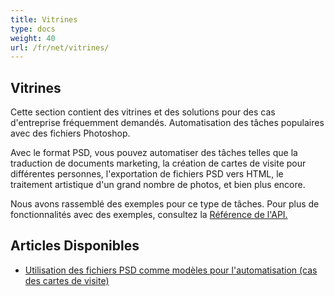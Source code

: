 ```yaml
---
title: Vitrines
type: docs
weight: 40
url: /fr/net/vitrines/
---
```


## **Vitrines**
Cette section contient des vitrines et des solutions pour des cas d'entreprise fréquemment demandés. Automatisation des tâches populaires avec des fichiers Photoshop.

Avec le format PSD, vous pouvez automatiser des tâches telles que la traduction de documents marketing, la création de cartes de visite pour différentes personnes, l'exportation de fichiers PSD vers HTML, le traitement artistique d'un grand nombre de photos, et bien plus encore.

Nous avons rassemblé des exemples pour ce type de tâches. Pour plus de fonctionnalités avec des exemples, consultez la [Référence de l'API.](https://reference.aspose.com/psd/fr)
## **Articles Disponibles**
- [Utilisation des fichiers PSD comme modèles pour l'automatisation (cas des cartes de visite)](/psd/fr/net/utilisation-des-fichiers-psd-comme-modeles-pour-lautomatisation-cas-des-cartes-de-visite/)
